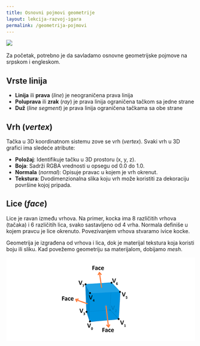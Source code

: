 ```yaml
---
title: Osnovni pojmovi geometrije
layout: lekcija-razvoj-igara
permalink: /geometrija-pojmovi
---
```


![](https://upload.wikimedia.org/wikipedia/commons/thumb/0/01/Vertex_edge_face.svg/640px-Vertex_edge_face.svg.png)

Za početak, potrebno je da savladamo osnovne geometrijske pojmove na srpskom i engleskom.

## Vrste linija

* **Linija** ili **prava** (*line*) je neograničena prava linija
* **Poluprava** ili **zrak** (*ray*) je prava linija ograničena tačkom sa jedne strane
* **Duž** (*line segment*) je prava linija ograničena tačkama sa obe strane

## Vrh (*vertex*)

Tačka u 3D koordinatnom sistemu zove se vrh (*vertex*). Svaki vrh u 3D grafici ima sledeće atribute:

- **Položaj**: Identifikuje tačku u 3D prostoru (x, y, z).  
- **Boja**: Sadrži RGBA vrednosti u opsegu od 0.0 do 1.0.  
- **Normala** (*normal*): Opisuje pravac u kojem je vrh okrenut.  
- **Tekstura**: Dvodimenzionalna slika koju vrh može koristiti za dekoraciju površine kojoj pripada.  

## Lice (*face*)

Lice je ravan između vrhova. Na primer, kocka ima 8 različitih vrhova (tačaka) i 6 različitih lica, svako sastavljeno od 4 vrha. Normala definiše u kojem pravcu je lice okrenuto. Povezivanjem vrhova stvaramo ivice kocke. 

Geometrija je izgrađena od vrhova i lica, dok je materijal tekstura koja koristi boju ili sliku. Kad povežemo geometriju sa materijalom, dobijamo *mesh*.

![](slike/3d-cube.png)
